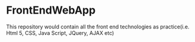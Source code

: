 # FrontEndWebApp
This repository would contain all the front end technologies as practice(i.e. Html 5, CSS, Java Script, JQuery, AJAX etc)
